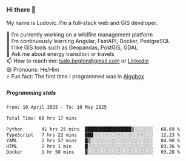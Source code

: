 ### Hi there 👋

My name is Ludovic. I'm a full-stack web and GIS developer.

 🔭 I’m currently working on a wildfire management platform<br/>
 🌱 I’m continuously learning Angular, FastAPI, Docker, PostgreSQL<br/>
 👯 I like GIS tools such as Geopandas, PostGIS, GDAL<br/>
 💬 Ask me about energy transition or travels<br/>
 📫 How to reach me: ludo.beghin@gmail.com or [Linkedin](https://www.linkedin.com/in/ludovic-beghin/)<br/>
 😄 Pronouns: He/Him<br/>
 ⚡ Fun fact: The first time I programmed was in [Algobox](https://fr.wikipedia.org/wiki/Algobox)<br/>

##### Programming stats
<!--START_SECTION:waka-->

```txt
From: 10 April 2025 - To: 10 May 2025

Total Time: 60 hrs 17 mins

Python       41 hrs 25 mins  █████████████████▒░░░░░░░   68.69 %
TypeScript   7 hrs 22 mins   ███░░░░░░░░░░░░░░░░░░░░░░   12.23 %
YAML         2 hrs 57 mins   █▒░░░░░░░░░░░░░░░░░░░░░░░   04.90 %
HTML         2 hrs 1 min     █░░░░░░░░░░░░░░░░░░░░░░░░   03.36 %
Docker       1 hr 58 mins    ▓░░░░░░░░░░░░░░░░░░░░░░░░   03.28 %
```

<!--END_SECTION:waka-->
